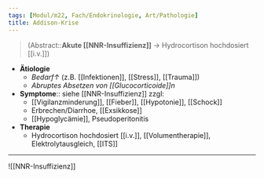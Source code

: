 ```yaml
---
tags: [Modul/m22, Fach/Endokrinologie, Art/Pathologie]
title: Addison-Krise
---
```

> (Abstract::**Akute [[NNR-Insuffizienz]]** → Hydrocortison hochdosiert [[i.v.]])
- **Ätiologie**
	- *Bedarf↑* (z.B. [[Infektionen]], [[Stress]], [[Trauma]])
	- *Abruptes Absetzen von [[Glucocorticoide]]n*
- **Symptome**:: siehe [[NNR-Insuffizienz]] zzgl:
	- [[Vigilanzminderung]], [[Fieber]], [[Hypotonie]], [[Schock]]
	- Erbrechen/Diarrhoe, [[Exsikkose]]
	- [[Hypoglycämie]], Pseudoperitonitis
- **Therapie**
	- Hydrocortison hochdosiert [[i.v.]], [[Volumentherapie]], Elektrolytausgleich, [[ITS]]
---
![[NNR-Insuffizienz]]